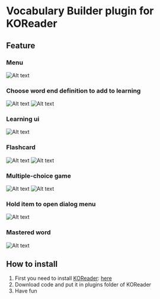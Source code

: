 # Vocabulary Builder plugin for KOReader
## Feature
### Menu
![Alt text](screenshots/01.png "Vocabulary Builder")
### Choose word end definition to add to learning
![Alt text](screenshots/02.png "Vocabulary Builder")
![Alt text](screenshots/03.png "Vocabulary Builder")
### Learning ui
![Alt text](screenshots/04.png "Vocabulary Builder")
### Flashcard
![Alt text](screenshots/05.png "Vocabulary Builder")
![Alt text](screenshots/06.png "Vocabulary Builder")
### Multiple-choice game
![Alt text](screenshots/07.png "Vocabulary Builder")
![Alt text](screenshots/08.png "Vocabulary Builder")
### Hold item to open dialog menu
![Alt text](screenshots/09.png "Vocabulary Builder")
### Mastered word
![Alt text](screenshots/10.png "Vocabulary Builder")
## How to install
1. First you need to install [KOReader](https://koreader.rocks/): [here](https://github.com/koreader/koreader/releases)
2. Download code and put it in plugins folder of KOReader
3. Have fun
